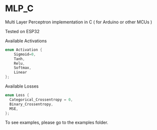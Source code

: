 # MLP_C
Multi Layer Perceptron implementation in C ( for Arduino or other MCUs )

Tested on ESP32

Available Activations
```c
enum Activation {
    Sigmoid=0,
    Tanh,
    Relu,
    Softmax,
    Linear
};
```

Available Losses 
```c
enum Loss {
  Categorical_Crossentropy = 0,
  Binary_Crossentropy,
  MSE,
};
```

To see examples, please go to the examples folder.
